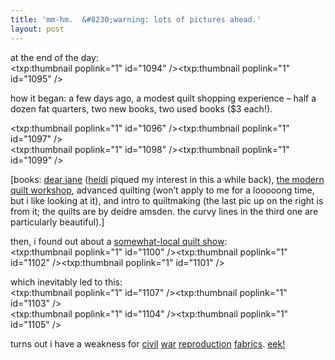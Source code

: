 ```yaml
---
title: 'mm-hm.  &#8230;warning: lots of pictures ahead.'    
layout: post
---
```


at the end of the day:   
<span class="pic3"><txp:thumbnail poplink="1" id="1094" /></span><span class="pic3"><txp:thumbnail poplink="1" id="1095" /></span>

how it began: a few days ago, a modest quilt shopping experience &#8211; half a dozen fat quarters, two new books, two used books ($3 each!). 

<span class="pic3"><txp:thumbnail poplink="1" id="1096" /></span><span class="pic3"><txp:thumbnail poplink="1" id="1097" /></span>  
<span class="pic3"><txp:thumbnail poplink="1" id="1098" /></span><span class="pic3"><txp:thumbnail poplink="1" id="1099" /></span>

[books: [dear jane][1] ([heidi][2] piqued my interest in this a while back), [the modern quilt workshop][3], advanced quilting (won&#8217;t apply to me for a looooong time, but i like looking at it), and intro to quiltmaking (the last pic up on the right is from it; the quilts are by deidre amsden. the curvy lines in the third one are particularly beautiful).]

then, i found out about a [somewhat-local quilt show][4]:  
<span class="pic3"><txp:thumbnail poplink="1" id="1100" /></span><span class="pic3"><txp:thumbnail poplink="1" id="1102" /></span><span class="pic3"><txp:thumbnail poplink="1" id="1101" /></span>

which inevitably led to this:  
<span class="pic3"><txp:thumbnail poplink="1" id="1107" /></span><span class="pic3"><txp:thumbnail poplink="1" id="1103" /></span>  
<span class="pic3"><txp:thumbnail poplink="1" id="1104" /></span><span class="pic3"><txp:thumbnail poplink="1" id="1105" /></span>

turns out i have a weakness for [civil][5] [war][6] [reproduction][7] [fabrics][8]. [eek!][9]

 [1]: http://www.dearjane.com/
 [2]: http://www.stepintomythimble.com/wordpress
 [3]: http://www.funquilts.com/gallery/cards/cards.html
 [4]: http://southerncomforters.org/show2007.html
 [5]: http://www.reproductionfabrics.com/lines.php?subcat=720
 [6]: http://www.reproductionfabrics.com/lines.php?subcat=694
 [7]: http://www.reproductionfabrics.com/lines.php?subcat=697
 [8]: http://www.reproductionfabrics.com/lines.php?subcat=671
 [9]: http://www.reproductionfabrics.com/lines.php?subcat=680